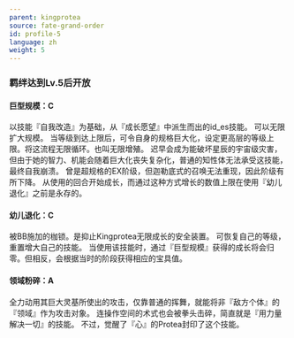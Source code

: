 ```yaml
---
parent: kingprotea
source: fate-grand-order
id: profile-5
language: zh
weight: 5
---
```


### 羁绊达到Lv.5后开放

#### 巨型规模：C

以技能『自我改造』为基础，从『成长愿望』中派生而出的id_es技能。
可以无限扩大规模。
当等级到达上限后，可令自身的规格巨大化，设定更高层的等级上限。将这流程无限循环。也叫无限增殖。
迟早会成为能破坏星辰的宇宙级灾害，但由于她的智力、机能会随着巨大化丧失复杂化，普通的知性体无法承受这技能，最终自我崩溃。
曾是超规格的EX阶级，但迦勒底式的召唤无法重现，因此阶级有所下降。
从使用的回合开始成长，而通过这种方式增长的数值上限在使用『幼儿退化』之前是永存的。

#### 幼儿退化：C

被BB施加的枷锁。是抑止Kingprotea无限成长的安全装置。
可恢复自己的等级，重置增大自己的技能。
当使用该技能时，通过『巨型规模』获得的成长将会归零。但相反，会根据当时的阶段获得相应的宝具值。

#### 领域粉碎：A

全力动用其巨大灵基所使出的攻击，仅靠普通的挥舞，就能将非『敌方个体』的『领域』作为攻击对象。
连操作空间的术式也会被拳头击碎，简直就是『用力量解决一切』的技能。
不过，觉醒了『心』的Protea封印了这个技能。
